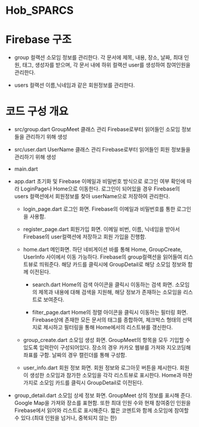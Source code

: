 # Hob_SPARCS

# Firebase 구조
- group 컬랙션
소모임 정보를 관리한다. 각 문서에 제목, 내용, 장소, 날짜, 최대 인원, 태그, 생성자를 받으며, 각 문서 내에 하위 컬랙션 user를 생성하여 참여인원을 관리한다.

- users 컬랙션
이름,닉네임과 같은 회원정보를 관리한다.


# 코드 구성 개요
- src/group.dart
GroupMeet 클래스 관리
Firebase로부터 읽어들인 소모임 정보들을 관리하기 위해 생성

- src/user.dart
UserName 클래스 관리
Firebase로부터 읽어들인 회원 정보들을 관리하기 위해 생성


- main.dart
- app.dart
초기화 및 Firebase 이메일과 비밀번호 방식으로 로그인 여부 확인에 따라 LoginPage나 Home으로 이동한다.
로그인이 되어있을 경우 Firebase의 users 컬랙션에서 회원정보를 찾아 userName으로 저장하여 관리한다.

    - login_page.dart
    로그인 화면.
    Firebase의 이메일과 비밀번호를 통한 로그인을 사용함.
    - register_page.dart
    회원가입 화면.
    이메일 비번, 이름, 닉네임을 받아서 Firebase의 user컬랙션에 저장하고 회원 가입을 진행함.



    - home.dart
    메인화면.
    하단 네비게이션 바를 통해 Home, GroupCreate, UserInfo 사이에서 이동 가능하다.
    Firebase의 group컬랙션을 읽어들여 리스트뷰로 띄워준다. 해당 카드를 클릭시에 GroupDetail로 해당 소모임 정보와 함께 이전된다.
    
        - search.dart
        Home의 검색 아이콘을 클릭시 이동하는 검색 화면.
        소모임의 제목과 내용에 대해 검색을 지원해, 해당 정보가 존재하는 소모임을 리스트로 보여준다.

        - filter_page.dart
        Home의 정렬 아이콘을 클릭시 이동하는 필터링 화면.
        Firebase상에 존재한 모든 문서의 태그를 종합하여, 체크박스 형태의 선택지로 제시하고 필터링을 통해 Home에서의 리스트뷰를 갱신한다.



    - group_create.dart
    소모임 생성 화면.
    GroupMeet의 항목을 모두 기입할 수 있도록 입력란이 구성되어있다. 장소의 경우 카카오 웹뷰를 가져와 지오코딩해 좌표를 구함. 날짜의 경우 캘린더를 통해 구성함.

    - user_info.dart
    회원 정보 화면.
    회원 정보와 로그아웃 버튼을 제시한다. 회원이 생성한 소모임과 참가한 소모임을 각각 리스트뷰로 표시한다. Home과 마찬가지로 소모임 카드를 클릭시 GroupDetail로 이전된다.





- group_detail.dart
소모임 상세 정보 화면.
GroupMeet 상의 정보를 표시해 준다. Google Map을 가져와 장소를 표현함. 또한 최대 인원 수와 현재 참여중인 인원을 Firebase에서 읽어와 리스트로 표시해준다. 
짧은 코멘트와 함께 소모임에 참여할 수 있다.(최대 인원을 넘거나, 중복되지 않는 한)